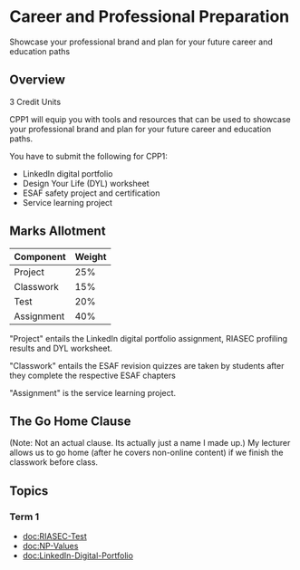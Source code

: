 # Career and Professional Preparation

Showcase your professional brand and plan for your future career and education paths

## Overview

3 Credit Units

CPP1 will equip you with tools and resources that can be used to showcase your professional brand and plan for your future career and education paths.

You have to submit the following for CPP1:
- LinkedIn digital portfolio
- Design Your Life (DYL) worksheet
- ESAF safety project and certification
- Service learning project

## Marks Allotment

| Component | Weight |
| -------- | ------ |
| Project | 25% |
| Classwork | 15% |
| Test | 20% |
| Assignment | 40% |

"Project" entails the LinkedIn digital portfolio assignment, RIASEC profiling results and DYL worksheet.

"Classwork" entails the ESAF revision quizzes are taken by students after they complete the respective 
ESAF chapters

"Assignment" is the service learning project.

## The Go Home Clause

(Note: Not an actual clause. Its actually just a name I made up.) My lecturer allows us to go home (after he 
covers non-online content) if we finish the classwork before class.

## Topics

### Term 1
- <doc:RIASEC-Test>
- <doc:NP-Values>
- <doc:LinkedIn-Digital-Portfolio>
